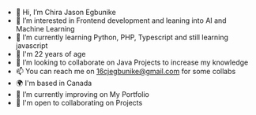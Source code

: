 - 👋 Hi, I’m Chira Jason Egbunike
- 👀 I’m interested in Frontend development and leaning into AI and Machine Learning
- 🌱 I’m currently learning Python, PHP, Typescript and still learning javascript
- 🌱 I'm 22 years of age 
- 💞️ I’m looking to collaborate on Java Projects to increase my knowledge
- 📫 You can reach me on 16cjegbunike@gmail.com for some collabs
- 🌍  I'm based in Canada
- 🔭 I’m currently improving on My Portfolio
- 🤝  I'm open to collaborating on Projects



<!---
ChiraEgbunike/ChiraEgbunike is a ✨ special ✨ repository because its `README.md` (this file) appears on your GitHub profile.
You can click the Preview link to take a look at your changes.
--->
